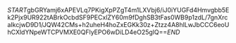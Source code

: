 $START$gbGRYamj6xAPEVLq7PKigXpPZgT4m1LXVbj6/iJ0iYUGFd4Hmvgbb5Ek2Pjx9UR922tABrkOcbdSF9PECxlZY60m9fDghSB3tFas0WB9p1zdL/7gnXrcaIkcjwD9D1/JQW42CMs+h2uheH4hoZxEGKk30z+Ztzz4A8hlLwJbCCC6eoUhCXldYNpeWTCPVMXE0QFlyEPO6wDiLD4eO25glQ==$END$